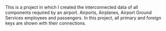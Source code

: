 This is a project in which I created the interconnected data of all components required by an airport. Airports, Airplanes, Airport Ground Services employees and passengers. In this project, all primary and foreign keys are shown with their connections.
